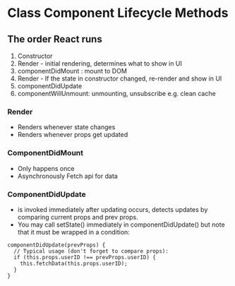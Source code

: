 # Class Component Lifecycle Methods

## The order React runs
1. Constructor
2. Render - initial rendering, determines what to show in UI
3. componentDidMount : mount to DOM
4. Render - If the state in constructor changed, re-render and show in UI
5. componentDidUpdate 
6. componentWillUnmount: unmounting, unsubscribe  e.g. clean cache

### Render
- Renders whenever state changes
- Renders whenever props get updated

### ComponentDidMount
- Only happens once
- Asynchronously Fetch api for data

### ComponentDidUpdate
- is invoked immediately after updating occurs, detects updates by comparing current props and prev props.
- You may call setState() immediately in componentDidUpdate() but note that it must be wrapped in a condition:
```
componentDidUpdate(prevProps) {
  // Typical usage (don't forget to compare props):
  if (this.props.userID !== prevProps.userID) {
    this.fetchData(this.props.userID);
  }
}
```

